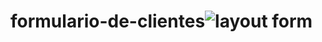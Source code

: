 # formulario-de-clientes![layout form](https://user-images.githubusercontent.com/97270163/159194219-6f903cd2-57a7-4f78-9270-236c0c05be41.png)

